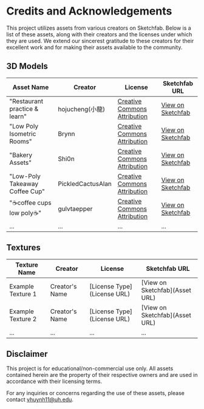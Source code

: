 # Credits and Acknowledgements

This project utilizes assets from various creators on Sketchfab. Below is a list of these assets, along with their creators and the licenses under which they are used. We extend our sincerest gratitude to these creators for their excellent work and for making their assets available to the community.

## 3D Models

| Asset Name | Creator | License | Sketchfab URL |
|------------|---------|---------|---------------|
| "Restaurant practice &  learn" | hojucheng(小龍) | [Creative Commons Attribution](http://creativecommons.org/licenses/by/4.0/) | [View on Sketchfab](https://skfb.ly/6RNPA) |
| "Low Poly Isometric Rooms" | Brynn | [Creative Commons Attribution](http://creativecommons.org/licenses/by/4.0/) | [View on Sketchfab](https://skfb.ly/6RnZ9) |
| "Bakery Assets" | Shi0n | [Creative Commons Attribution](http://creativecommons.org/licenses/by/4.0/) | [View on Sketchfab](https://skfb.ly/6XGqx) |
| "Low-Poly Takeaway Coffee Cup" | PickledCactusAlan | [Creative Commons Attribution](http://creativecommons.org/licenses/by/4.0/) | [View on Sketchfab](https://skfb.ly/oxqpp) |
| "☕coffee cups low poly☕" | gulvtaepper | [Creative Commons Attribution](http://creativecommons.org/licenses/by/4.0/) | [View on Sketchfab](https://skfb.ly/oISw6) |
| ... | ... | ... | ... |

## Textures

| Texture Name | Creator | License | Sketchfab URL |
|--------------|---------|---------|---------------|
| Example Texture 1 | Creator's Name | [License Type](License URL) | [View on Sketchfab](Asset URL) |
| Example Texture 2 | Creator's Name | [License Type](License URL) | [View on Sketchfab](Asset URL) |
| ... | ... | ... | ... |

## Disclaimer

This project is for educational/non-commercial use only. All assets contained herein are the property of their respective owners and are used in accordance with their licensing terms.

For any inquiries or concerns regarding the use of these assets, please contact vhuynh11@uh.edu.
